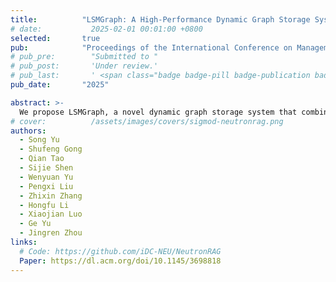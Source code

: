 ```yaml
---
title:          "LSMGraph: A High-Performance Dynamic Graph Storage System with Multi-level CSR"
# date:           2025-02-01 00:01:00 +0800
selected:       true
pub:            "Proceedings of the International Conference on Management of Data (SIGMOD)"
# pub_pre:        "Submitted to "
# pub_post:       'Under review.'
# pub_last:       ' <span class="badge badge-pill badge-publication badge-success">Spotlight</span>'
pub_date:       "2025"

abstract: >-
  We propose LSMGraph, a novel dynamic graph storage system that combines the write-friendly LSM-tree and the read-friendly CSR. It leverages the multi-level structure of LSM-trees to optimize write performance while utilizing the compact CSR structures embedded in the LSM-trees to boost read performance. LSMGraph uses a new memory structure, MemGraph, to efficiently cache graph updates and uses a multi-level index to speed up reads within the multi-level structure. Furthermore, LSMGraph incorporates a vertex-grained version control mechanism to mitigate the impact of LSM-tree compaction on read performance and ensure the correctness of concurrent read and write operations.
# cover:          /assets/images/covers/sigmod-neutronrag.png
authors:
  - Song Yu
  - Shufeng Gong
  - Qian Tao
  - Sijie Shen
  - Wenyuan Yu
  - Pengxi Liu
  - Zhixin Zhang
  - Hongfu Li
  - Xiaojian Luo
  - Ge Yu
  - Jingren Zhou
links:
  # Code: https://github.com/iDC-NEU/NeutronRAG
  Paper: https://dl.acm.org/doi/10.1145/3698818
---
```





